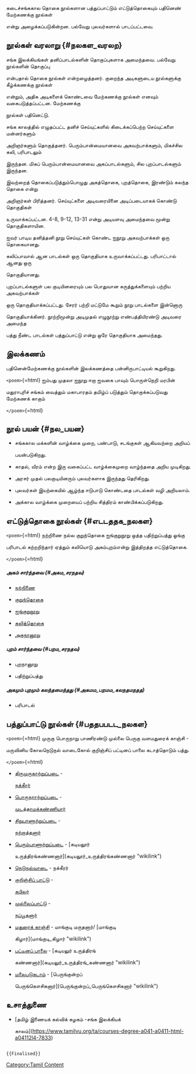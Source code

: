 கடைச்சங்ககால தொகை நூல்களான பத்துப்பாட்டும் எட்டுத்தொகையும் பதினெண் மேற்கணக்கு நூல்கள்
என்று அழைக்கப்படுகின்றன. பல்வேறு புலவர்களால் பாடப்பட்டவை.

## நூல்கள் வரலாறு {#நலகள_வரலற}

சங்க இலக்கியங்கள் தனிப்பாடல்களின் தொகுப்புகளாக அமைந்தவை. பல்வேறு நூல்களின் தொகுப்பு
என்பதால் தொகை நூல்கள் என்றழைத்தனர். குறைந்த அடிகளுடைய நூல்களுக்கு கீழ்க்கணக்கு நூல்கள்
என்றும், அதிக அடிகளைக் கொண்டவை மேற்கணக்கு நூல்கள் எனவும் வகைபடுத்தப்பட்டன. மேற்கணக்கு
நூல்கள் பதினெட்டு.

சங்க காலத்தில் எழுதப்பட்ட தனிச் செய்யுட்களில் கிடைக்கப்பெற்ற செய்யுட்களை மன்னர்களும்
அறிஞர்களும் தொகுத்தனர். பெரும்பான்மையானவை அகவற்பாக்களும், மிகச்சில கலி, பரிபாடலும்
இருந்தன. மிகப் பெரும்பான்மையானவை அகப்பாடல்களும், சில புறப்பாடல்களும் இருந்தன.
இவற்றைத் தொகைப்படுத்தும்பொழுது அகத்தொகை, புறத்தொகை, இரண்டும் கலந்த தொகை என்று
அறிஞர்கள் பிரித்தனர். செய்யுட்களை அடிவரையினை அடிப்படையாகக் கொண்டு தொகுதிகள்
உருவாக்கப்பட்டன. 4-8, 9-12, 13-31 என்று அடியளவு அமைந்தவை மூன்று தொகுதிகளாயின.
ஐவர் பாடிய தனித்தனி நூறு செய்யுட்கள் கொண்ட ஐநூறு அகவற்பாக்கள் ஒரு தொகையானது.
கலிப்பாவால் ஆன பாடல்கள் ஒரு தொகுதியாக உருவாக்கப்பட்டது. பரிபாட்டால் ஆனது ஒரு
தொகுதியானது.

புறப்பாடல்களுள் பல குடியினரையும் பல பொதுவான கருத்துக்களையும் பற்றிய அகவற்பாக்கள்
ஒரு தொகுதியாக்கப்பட்டது. சேரர் பற்றி மட்டுமே கூறும் நூறு பாடல்களை இன்னொரு
தொகுதியாக்கினர். நூற்றிமூன்று அடிமுதல் எழுநூற்று எண்பத்தியிரண்டு அடிவரை அமைந்த
பத்து நீண்ட பாடல்கள் பத்துப்பாட்டு என்று ஒரே தொகுதியாக அமைந்தது.

## இலக்கணம்

பதினென்மேற்கணக்கு நூல்களின் இலக்கணத்தை பன்னிருபாட்டியல் கூறுகிறது.

`<poem>`{=html} ஐம்பது முதலா ஐநூறு ஈறா ஐவகை பாவும் பொருள்நெறி மரபின்
மதுராபுரிச் சங்கம் வைத்தும் மகாபாரதம் தமிழ்ப் படுத்தும் தொகுக்கப்படுவது மேற்கணக் காகும்
`</poem>`{=html}

## நூல் பயன் {#நல_பயன}

-   சங்ககால மக்களின் வாழ்க்கை முறை, பண்பாடு, சடங்குகள் ஆகியவற்றை அறியப்
    பயன்படுகிறது.
-   காதல், வீரம் என்ற இரு வகைப்பட்ட வாழ்க்கைமுறை வாழ்ந்ததை அறிய முடிகிறது.
-   அரசர் முதல் பலகுடியினரும் புலவர்களாக இருந்தது தெரிகிறது.
-   புலவர்கள் இயற்கையில் ஆழ்ந்த ஈடுபாடு கொண்டதை பாடல்கள் வழி அறியலாம்.
-   அக்கால வாழ்க்கை முறையைப் பற்றிய சித்திரம் காண்பிக்கப்படுகிறது.

## எட்டுத்தொகை நூல்கள் {#எடடததக_நலகள}

`<poem>`{=html} நற்றிணை நல்ல குறுந்தொகை ஐங்குறுநூறு ஒத்த பதிற்றுப்பத்து ஓங்கு
பரிபாடல் கற்றறிந்தார் ஏத்தும் கலியொடு அகம்புறம்என்று இத்திறத்த எட்டுத்தொகை.
`</poem>`{=html}

##### அகம் சார்ந்தவை {#அகம_சரநதவ}

-   [நற்றிணை](நற்றிணை "wikilink")
-   [குறுந்தொகை](குறுந்தொகை "wikilink")
-   [ஐங்குறுநூறு](ஐங்குறுநூறு "wikilink")
-   [கலித்தொகை](கலித்தொகை "wikilink")
-   [அகநானூறு](அகநானூறு "wikilink")

##### புறம் சார்ந்தவை {#பறம_சரநதவ}

-   புறநானூறு
-   பதிற்றுப்பத்து

##### அகமும் புறமும் கலந்தமைந்தது {#அகமம_பறமம_கலநதமநதத}

-   பரிபாடல்

## பத்துப்பாட்டு நூல்கள் {#பததபபடட_நலகள}

`<poem>`{=html} முருகு பொருநாறு பாணிரண்டு முல்லை பெருகு வளமதுரைக் காஞ்சி -
மருவினிய கோலநெடுநல் வாடைகோல் குறிஞ்சிப் பட்டினப் பாலை கடாத்தொடும் பத்து.
`</poem>`{=html}

-   [திருமுருகாற்றுப்படை](திருமுருகாற்றுப்படை "wikilink") -
    [நக்கீரர்](நக்கீரர் "wikilink")
-   [பொருநராற்றுப்படை](பொருநராற்றுப்படை "wikilink") -
    [முடத்தாமக்கண்ணியார்](முடத்தாமக்கண்ணியார் "wikilink")
-   [சிறுபாணாற்றுப்படை](சிறுபாணாற்றுப்படை "wikilink") -
    [நற்றாத்தனார்](நற்றாத்தனார் "wikilink")
-   [பெரும்பாணாற்றுப்படை](பெரும்பாணாற்றுப்படை "wikilink") - [கடியலூர்
    உருத்திரங்கண்ணனார்](கடியலூர்_உருத்திரங்கண்ணனார் "wikilink")
-   [நெடுநல்வாடை](நெடுநல்வாடை "wikilink") - நக்கீரர்
-   [குறிஞ்சிப் பாட்டு](குறிஞ்சிப்_பாட்டு "wikilink") -
    [கபிலர்](கபிலர் "wikilink")
-   [முல்லைப்பாட்டு](முல்லைப்பாட்டு "wikilink") -
    [நப்பூதனார்](நப்பூதனார் "wikilink")
-   [மதுரைக் காஞ்சி](மதுரைக்_காஞ்சி "wikilink") - மாங்குடி மருதனார்/ [மாங்குடி
    கிழார்](மாங்குடி_கிழார் "wikilink")
-   [பட்டினப் பாலை](பட்டினப்_பாலை "wikilink") - [கடியலுர் உருத்திரங்
    கண்ணனார்](கடியலுர்_உருத்திரங்_கண்ணனார் "wikilink")
-   [மலைபடுகடாம்](மலைபடுகடாம் "wikilink") - [பெருங்குன்றப்
    பெருங்கௌசிகனார்](பெருங்குன்றப்_பெருங்கௌசிகனார் "wikilink")

## உசாத்துணை

-   [தமிழ் இணையக் கல்விக் கழகம் -சங்க இலக்கியக்
    காலம்](https://www.tamilvu.org/ta/courses-degree-a041-a0411-html-a04112l4-7833)

```{=mediawiki}
{{Finalised}}
```
[Category:Tamil Content](Category:Tamil_Content "wikilink")
